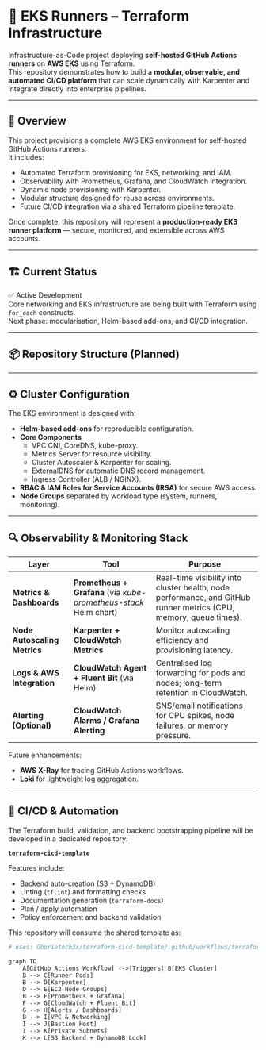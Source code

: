 # 🧩 EKS Runners – Terraform Infrastructure

Infrastructure-as-Code project deploying **self-hosted GitHub Actions runners** on **AWS EKS** using Terraform.  
This repository demonstrates how to build a **modular, observable, and automated CI/CD platform** that can scale dynamically with Karpenter and integrate directly into enterprise pipelines.

---

## 🧠 Overview

This project provisions a complete AWS EKS environment for self-hosted GitHub Actions runners.  
It includes:
- Automated Terraform provisioning for EKS, networking, and IAM.
- Observability with Prometheus, Grafana, and CloudWatch integration.
- Dynamic node provisioning with Karpenter.
- Modular structure designed for reuse across environments.
- Future CI/CD integration via a shared Terraform pipeline template.

Once complete, this repository will represent a **production-ready EKS runner platform** — secure, monitored, and extensible across AWS accounts.

---

## 🏗️ Current Status

✅ Active Development  
Core networking and EKS infrastructure are being built with Terraform using `for_each` constructs.  
Next phase: modularisation, Helm-based add-ons, and CI/CD integration.

---

## 📦 Repository Structure (Planned)


---

## ⚙️ Cluster Configuration

The EKS environment is designed with:
- **Helm-based add-ons** for reproducible configuration.
- **Core Components**
  - VPC CNI, CoreDNS, kube-proxy.
  - Metrics Server for resource visibility.
  - Cluster Autoscaler & Karpenter for scaling.
  - ExternalDNS for automatic DNS record management.
  - Ingress Controller (ALB / NGINX).
- **RBAC & IAM Roles for Service Accounts (IRSA)** for secure AWS access.
- **Node Groups** separated by workload type (system, runners, monitoring).

---

## 🔍 Observability & Monitoring Stack

| Layer | Tool | Purpose |
|-------|------|----------|
| **Metrics & Dashboards** | **Prometheus + Grafana** (via *kube-prometheus-stack* Helm chart) | Real-time visibility into cluster health, node performance, and GitHub runner metrics (CPU, memory, queue times). |
| **Node Autoscaling Metrics** | **Karpenter + CloudWatch Metrics** | Monitor autoscaling efficiency and provisioning latency. |
| **Logs & AWS Integration** | **CloudWatch Agent + Fluent Bit** (via Helm) | Centralised log forwarding for pods and nodes; long-term retention in CloudWatch. |
| **Alerting (Optional)** | **CloudWatch Alarms / Grafana Alerting** | SNS/email notifications for CPU spikes, node failures, or memory pressure. |

Future enhancements:
- **AWS X-Ray** for tracing GitHub Actions workflows.
- **Loki** for lightweight log aggregation.

---

## 🧠 CI/CD & Automation

The Terraform build, validation, and backend bootstrapping pipeline will be developed in a dedicated repository:

**`terraform-cicd-template`**

Features include:
- Backend auto-creation (S3 + DynamoDB)
- Linting (`tflint`) and formatting checks
- Documentation generation (`terraform-docs`)
- Plan / apply automation
- Policy enforcement and backend validation

This repository will consume the shared template as:

```yaml
# uses: Gborietech3x/terraform-cicd-template/.github/workflows/terraform.yml@v1
```

```mermaid
graph TD
    A[GitHub Actions Workflow] -->|Triggers| B[EKS Cluster]
    B --> C[Runner Pods]
    B --> D[Karpenter]
    D --> E[EC2 Node Groups]
    B --> F[Prometheus + Grafana]
    F --> G[CloudWatch + Fluent Bit]
    G --> H[Alerts / Dashboards]
    B --> I[VPC & Networking]
    I --> J[Bastion Host]
    I --> K[Private Subnets]
    K --> L[S3 Backend + DynamoDB Lock]

